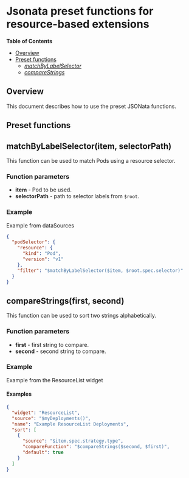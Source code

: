 # Jsonata preset functions for resource-based extensions

**Table of Contents**

- [Overview](#overview)
- [Preset functions](#preset-functions)
  - [_matchByLabelSelector_](#matchbylabelselectoritem-selectorpath)
  - [_compareStrings_](#comparestringsa-b)

## Overview

This document describes how to use the preset JSONata functions.

## Preset functions

## matchByLabelSelector(item, selectorPath)

This function can be used to match Pods using a resource selector.

### Function parameters

- **item** - Pod to be used.
- **selectorPath** - path to selector labels from `$root`.

### Example

Example from dataSources

```json
{
  "podSelector": {
    "resource": {
      "kind": "Pod",
      "version": "v1"
    },
    "filter": "$matchByLabelSelector($item, $root.spec.selector)"
  }
}
```

## compareStrings(first, second)

This function can be used to sort two strings alphabetically.

### Function parameters

- **first** - first string to compare.
- **second** - second string to compare.

### Example

Example from the ResourceList widget

#### Examples

```json
{
  "widget": "ResourceList",
  "source": "$myDeployments()",
  "name": "Example ResourceList Deployments",
  "sort": [
    {
      "source": "$item.spec.strategy.type",
      "compareFunction": "$compareStrings($second, $first)",
      "default": true
    }
  ]
}
```
